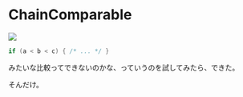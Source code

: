 # ChainComparable

![](https://img.shields.io/github/workflow/status/aetos382/ChainComparable/.NET%20Core)

```cs
if (a < b < c) { /* ... */ }
```

みたいな比較ってできないのかな、っていうのを試してみたら、できた。

そんだけ。
